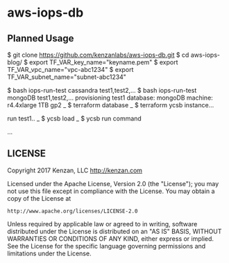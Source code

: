 # aws-iops-db

## Planned Usage

$ git clone https://github.com/kenzanlabs/aws-iops-db.git
$ cd aws-iops-blog/
$ export TF_VAR_key_name="keyname.pem"
$ export TF_VAR_vpc_name="vpc-abc1234"
$ export TF_VAR_subnet_name="subnet-abc1234"

$ bash iops-run-test cassandra test1,test2,...
$ bash iops-run-test mongoDB test1,test2,...
provisioning test1
database: mongoDB
machine: r4.4xlarge 1TB gp2
   \_ $ terraform database
   \_ $ terraform ycsb instance...

run test1..
   \_ $ ycsb load
   \_ $ ycsb run command

...


## LICENSE
Copyright 2017 Kenzan, LLC <http://kenzan.com>
 
Licensed under the Apache License, Version 2.0 (the "License");
you may not use this file except in compliance with the License.
You may obtain a copy of the License at
 
    http://www.apache.org/licenses/LICENSE-2.0
 
Unless required by applicable law or agreed to in writing, software
distributed under the License is distributed on an "AS IS" BASIS,
WITHOUT WARRANTIES OR CONDITIONS OF ANY KIND, either express or implied.
See the License for the specific language governing permissions and
limitations under the License.
